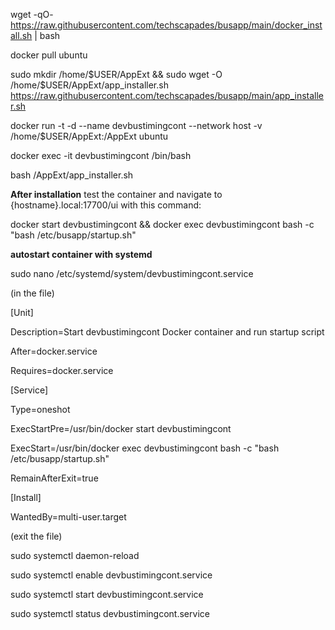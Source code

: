 wget -qO- https://raw.githubusercontent.com/techscapades/busapp/main/docker_install.sh | bash

docker pull ubuntu

sudo mkdir /home/$USER/AppExt && sudo wget -O /home/$USER/AppExt/app_installer.sh https://raw.githubusercontent.com/techscapades/busapp/main/app_installer.sh

docker run -t -d --name devbustimingcont --network host -v /home/$USER/AppExt:/AppExt ubuntu

docker exec -it devbustimingcont /bin/bash

bash /AppExt/app_installer.sh

**After installation**
test the container and navigate to {hostname}.local:17700/ui with this command:

docker start devbustimingcont && docker exec devbustimingcont bash -c "bash /etc/busapp/startup.sh"

**autostart container with systemd**

sudo nano /etc/systemd/system/devbustimingcont.service

(in the file)

[Unit]

Description=Start devbustimingcont Docker container and run startup script

After=docker.service

Requires=docker.service

[Service]

Type=oneshot

ExecStartPre=/usr/bin/docker start devbustimingcont

ExecStart=/usr/bin/docker exec devbustimingcont bash -c "bash /etc/busapp/startup.sh"

RemainAfterExit=true

[Install]

WantedBy=multi-user.target

(exit the file)

sudo systemctl daemon-reload

sudo systemctl enable devbustimingcont.service

sudo systemctl start devbustimingcont.service

sudo systemctl status devbustimingcont.service
